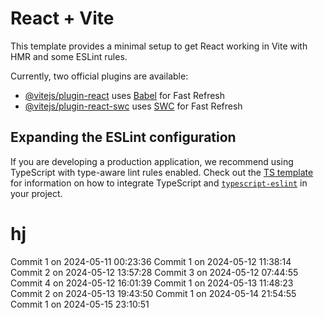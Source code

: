 # React + Vite

This template provides a minimal setup to get React working in Vite with HMR and some ESLint rules.

Currently, two official plugins are available:

- [@vitejs/plugin-react](https://github.com/vitejs/vite-plugin-react/blob/main/packages/plugin-react) uses [Babel](https://babeljs.io/) for Fast Refresh
- [@vitejs/plugin-react-swc](https://github.com/vitejs/vite-plugin-react/blob/main/packages/plugin-react-swc) uses [SWC](https://swc.rs/) for Fast Refresh

## Expanding the ESLint configuration

If you are developing a production application, we recommend using TypeScript with type-aware lint rules enabled. Check out the [TS template](https://github.com/vitejs/vite/tree/main/packages/create-vite/template-react-ts) for information on how to integrate TypeScript and [`typescript-eslint`](https://typescript-eslint.io) in your project.
# hj

Commit 1 on 2024-05-11 00:23:36
Commit 1 on 2024-05-12 11:38:14
Commit 2 on 2024-05-12 13:57:28
Commit 3 on 2024-05-12 07:44:55
Commit 4 on 2024-05-12 16:01:39
Commit 1 on 2024-05-13 11:48:23
Commit 2 on 2024-05-13 19:43:50
Commit 1 on 2024-05-14 21:54:55
Commit 1 on 2024-05-15 23:10:51